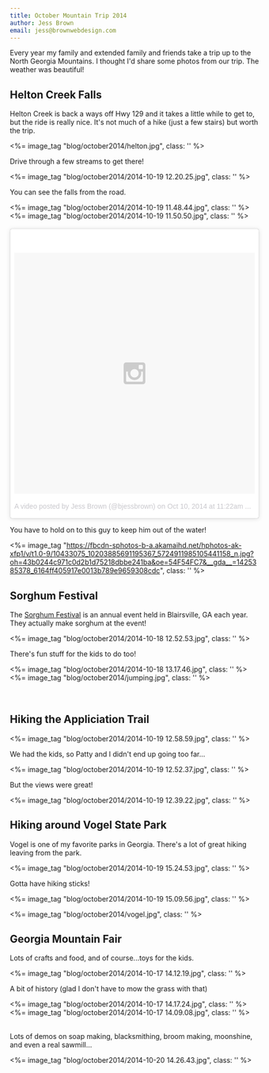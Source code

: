 ```yaml
---
title: October Mountain Trip 2014
author: Jess Brown
email: jess@brownwebdesign.com
---
```


Every year my family and extended family and friends take a trip up to
the North Georgia Mountains. I thought I'd share some photos from our
trip. The weather was beautiful!


## Helton Creek Falls

Helton Creek is back a ways off Hwy 129 and it takes a little while to
get to, but the ride is really nice. It's not much of a hike (just a few
stairs) but worth the trip.

<%= image_tag "blog/october2014/helton.jpg", class: '' %> 

Drive through a few streams to get there!

<%= image_tag "blog/october2014/2014-10-19 12.20.25.jpg", class: '' %> 

You can see the falls from the road.

<div class="row">
<div class="columns large-6"><%= image_tag "blog/october2014/2014-10-19 11.48.44.jpg", class: '' %></div>
<div class="columns large-6"><%= image_tag "blog/october2014/2014-10-19 11.50.50.jpg", class: '' %> </div>
</div>
<br>
<div class="row">
<div class="columns large-11 large-centered">
<blockquote class="instagram-media" data-instgrm-version="3" style="
background:#FFF; border:0; border-radius:3px; box-shadow:0 0 1px 0
rgba(0,0,0,0.5),0 1px 10px 0 rgba(0,0,0,0.15); margin: 1px;
max-width:658px; padding:0; width:99.375%; width:-webkit-calc(100% - 2px); width:calc(100% - 2px);"><div style="padding:8px;"><div style=" background:#F8F8F8; line-height:0; margin-top:40px; padding:50% 0; text-align:center; width:100%;"> <div style=" background:url(data:image/png;base64,iVBORw0KGgoAAAANSUhEUgAAACwAAAAsCAMAAAApWqozAAAAGFBMVEUiIiI9PT0eHh4gIB4hIBkcHBwcHBwcHBydr+JQAAAACHRSTlMABA4YHyQsM5jtaMwAAADfSURBVDjL7ZVBEgMhCAQBAf//42xcNbpAqakcM0ftUmFAAIBE81IqBJdS3lS6zs3bIpB9WED3YYXFPmHRfT8sgyrCP1x8uEUxLMzNWElFOYCV6mHWWwMzdPEKHlhLw7NWJqkHc4uIZphavDzA2JPzUDsBZziNae2S6owH8xPmX8G7zzgKEOPUoYHvGz1TBCxMkd3kwNVbU0gKHkx+iZILf77IofhrY1nYFnB/lQPb79drWOyJVa/DAvg9B/rLB4cC+Nqgdz/TvBbBnr6GBReqn/nRmDgaQEej7WhonozjF+Y2I/fZou/qAAAAAElFTkSuQmCC); display:block; height:44px; margin:0 auto -44px; position:relative; top:-22px; width:44px;"></div></div><p style="color:#c9c8cd; font-size:14px; line-height:17px; margin-bottom:0; margin-top:8px; overflow:hidden; padding:8px 0 7px; text-align:center; text-overflow:ellipsis; white-space:nowrap;"><a href="https://instagram.com/p/uYlwi2SRVD/" style=" color:#c9c8cd; font-family:Arial,sans-serif; font-size:14px; font-style:normal; font-weight:normal; line-height:17px; text-decoration:none;" target="_top">A video posted by Jess Brown (@bjessbrown)</a>&nbsp;on <time style=" font-family:Arial,sans-serif; font-size:14px; line-height:17px;" datetime="2014-10-20T18:22:52+00:00">Oct 10, 2014 at 11:22am PDT</time></p></div></blockquote><script async defer src="//platform.instagram.com/en_US/embeds.js"></script>
</div>
</div>


You have to hold on to this guy to keep him out of the water!

<%= image_tag "https://fbcdn-sphotos-b-a.akamaihd.net/hphotos-ak-xfp1/v/t1.0-9/10433075_10203885691195367_5724911985105441158_n.jpg?oh=43b0244c971c0d2b1d75218dbbe241ba&oe=54F54FC7&__gda__=1425385378_6164ff405917e0013b789e9659308cdc", class: '' %> 

## Sorghum Festival

The [Sorghum Festival][1] is an annual event held in Blairsville, GA each
year. They actually make sorghum at the event!

<%= image_tag "blog/october2014/2014-10-18 12.52.53.jpg", class: '' %> 

There's fun stuff for the kids to do too!

<div class="row">
<div class="columns large-6"><%= image_tag "blog/october2014/2014-10-18 13.17.46.jpg", class: '' %></div>
<div class="columns large-6"><%= image_tag "blog/october2014/jumping.jpg", class: '' %> </div>
</div>

<br>
<br>

## Hiking the Appliciation Trail

<%= image_tag "blog/october2014/2014-10-19 12.58.59.jpg", class: '' %> 

We had the kids, so Patty and I didn't end up going too far...

<%= image_tag "blog/october2014/2014-10-19 12.52.37.jpg", class: '' %> 

But the views were great!

<%= image_tag "blog/october2014/2014-10-19 12.39.22.jpg", class: '' %> 

## Hiking around Vogel State Park

Vogel is one of my favorite parks in Georgia. There's a lot of great
hiking leaving from the park.


<%= image_tag "blog/october2014/2014-10-19 15.24.53.jpg", class: '' %> 

Gotta have hiking sticks!

<%= image_tag "blog/october2014/2014-10-19 15.09.56.jpg", class: '' %> 

<%= image_tag "blog/october2014/vogel.jpg", class: '' %> 

## Georgia Mountain Fair

Lots of crafts and food, and of course...toys for the kids.

<%= image_tag "blog/october2014/2014-10-17 14.12.19.jpg", class: '' %>

A bit of history (glad I don't have to mow the grass with that)

<div class="row">
<div class="columns large-6"><%= image_tag "blog/october2014/2014-10-17 14.17.24.jpg", class: '' %></div>
<div class="columns large-6"><%= image_tag "blog/october2014/2014-10-17 14.09.08.jpg", class: '' %></div>
</div>

<br>

Lots of demos on soap making, blacksmithing, broom making, moonshine,
and even a real sawmill...

<%= image_tag "blog/october2014/2014-10-20 14.26.43.jpg", class: '' %> 


[1]:http://blairsvillesorghumfestival.com/
